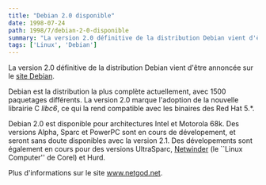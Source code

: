 ```yaml
---
title: "Debian 2.0 disponible"
date: 1998-07-24
path: 1998/7/debian-2-0-disponible
summary: "La version 2.0 définitive de la distribution Debian vient d'être annoncée sur le site Debian."
tags: ['Linux', 'Debian']
---
```


<P>
La version 2.0 définitive de la distribution Debian vient d'être annoncée
sur le <A HREF="http://www.dian.org/">site Debian</A>.  </P>

<P> Debian est la distribution la plus complète actuellement, avec 1500
paquetages différents. La version 2.0 marque l'adoption de la nouvelle
librairie C <EM>libc6</EM>, ce qui la rend compatible avec les binaires
des Red Hat 5.*.  </P>

<P> Debian 2.0 est disponible pour architectures Intel et Motorola 68k.
Des versions Alpha, Sparc et PowerPC sont en cours de
dévelopement, et seront sans doute disponibles avec la version 2.1. Des
dévelopements sont également en cours pour des versions UltraSparc, <A HREF="http://www.corelcomputer.com/products/linux_products.htm">Netwinder</A>
(le ``Linux Computer'' de Corel) et Hurd.  </P>

<P>
Plus d'informations sur le site <A HREF="http://www.netgod.net/">www.netgod.net</A>.
</P>


